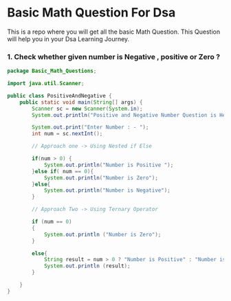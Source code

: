 
# Basic Math Question For Dsa 

This is a repo where you will get all the basic Math Question. 
This Question will help you in your Dsa Learning Journey.


### 1. Check whether given number is Negative , positive or Zero ?


```java
package Basic_Math_Questions;

import java.util.Scanner;

public class PositiveAndNegative {
    public static void main(String[] args) {
        Scanner sc = new Scanner(System.in);
        System.out.println("Positive and Negative Number Question is Here");

        System.out.print("Enter Number : - ");
        int num = sc.nextInt();

        // Approach one -> Using Nested if Else

        if(num > 0) {
            System.out.println("Number is Positive ");
        }else if( num == 0){
            System.out.println("Number is Zero");
        }else{
            System.out.println("Number is Negative");
        }

        // Approach Two -> Using Ternary Operator

        if (num == 0)
        {
            System.out.println ("Number is Zero");
        }

        else{
            String result = num > 0 ? "Number is Positive" : "Number is Negative";
            System.out.println (result);
        }

    }
}


```